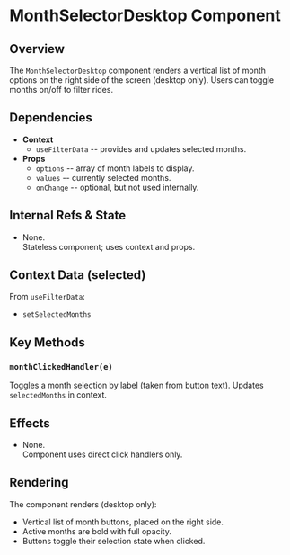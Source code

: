 
# MonthSelectorDesktop Component

## Overview

The `MonthSelectorDesktop` component renders a vertical list of month
options on the right side of the screen (desktop only). Users can toggle
months on/off to filter rides.

## Dependencies

- **Context**
  - `useFilterData` -- provides and updates selected months.  
- **Props**
  - `options` -- array of month labels to display.  
  - `values` -- currently selected months.  
  - `onChange` -- optional, but not used internally.  

## Internal Refs & State

- None.  
  Stateless component; uses context and props.

## Context Data (selected)

From `useFilterData`:  
- `setSelectedMonths`  

## Key Methods

### `monthClickedHandler(e)`  
Toggles a month selection by label (taken from button text). Updates
`selectedMonths` in context.

## Effects

- None.  
  Component uses direct click handlers only.

## Rendering

The component renders (desktop only):  
- Vertical list of month buttons, placed on the right side.  
- Active months are bold with full opacity.  
- Buttons toggle their selection state when clicked.  

